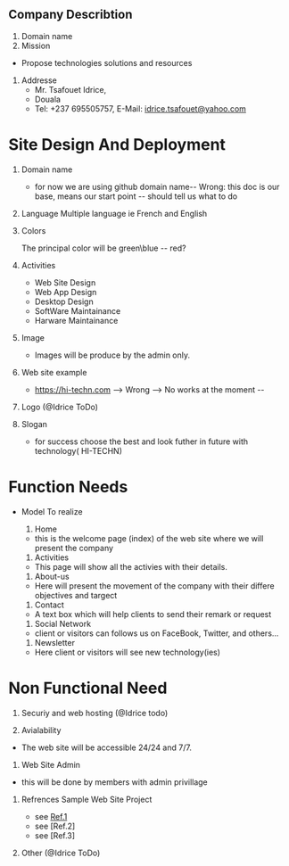 ## Company Describtion
1. Domain name
1. Mission
 -	Propose technologies solutions and resources
1. Addresse
	-	Mr. Tsafouet Idrice,
	-	Douala
	-	Tel: +237 695505757, E-Mail: idrice.tsafouet@yahoo.com

#	Site Design And Deployment
1. Domain name

	- for now we are using github domain name-- Wrong: this doc is our base, means our start point -- should tell us what  to do

1. Language
	Multiple language ie French and English

1. Colors

	The principal color will be green\blue -- red? 


1. Activities
	- Web Site Design
	- Web App Design
	- Desktop Design
	- SoftWare Maintainance
	- Harware Maintainance

1. Image
	- Images will be produce by the admin only.

1. Web site example
	- https://hi-techn.com --> Wrong --> No works at the moment --


1.	Logo (@Idrice ToDo)

1.	Slogan
	-	for success choose the best and look futher in future with technology( HI-TECHN)

# Function Needs
-	Model To realize
	1.	Home
	-	this is the welcome page (index) of the web site where we will present the company

	1.	Activities
	-	This page will show all the activies with their details.

	1.	About-us
	-	Here will present the movement of the company with their differe objectives and targect

	1.	Contact
	-	A text box which will help clients to send their remark or request

	1.	Social Network
	-	client or visitors can follows us on FaceBook, Twitter, and others...

	1.	Newsletter
	-	Here client or visitors will see new technology(ies)

# Non Functional Need

1.	Securiy and web hosting (@Idrice todo)

1.	Avialability
-	The web site will be accessible 24/24 and 7/7.

1.	Web Site Admin
-	 this will be done by members with admin privillage

1.	Refrences 
	Sample Web Site Project
	-	see [Ref.1](https://clockwise.software/blog/best-angular-applications/)
	-   see [Ref.2]
	-	see [Ref.3]
	
1.	Other (@Idrice ToDo)


